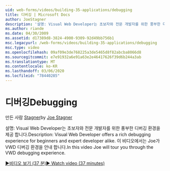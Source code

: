 ```yaml
---
uid: web-forms/videos/building-35-applications/debugging
title: 디버깅 | Microsoft Docs
author: JoeStagner
description: '설명: Visual Web Developer는 초보자와 전문 개발자를 위한 풍부한 디버깅 환경을 제공 합니다. 이 비디오에서는 VW를 통해 사용자를 살펴볼 것입니다.'
ms.author: riande
ms.date: 04/30/2009
ms.assetid: d17389d8-3824-4900-9309-92d49bb756b1
msc.legacyurl: /web-forms/videos/building-35-applications/debugging
msc.type: video
ms.openlocfilehash: 09af09e3de768225a3de5465d8f82abcba8066d8
ms.sourcegitcommit: e7e91932a6e91a63e2e46417626f39d6b244a3ab
ms.translationtype: MT
ms.contentlocale: ko-KR
ms.lasthandoff: 03/06/2020
ms.locfileid: "78440285"
---
```

# <a name="debugging"></a><span data-ttu-id="97af6-104">디버깅</span><span class="sxs-lookup"><span data-stu-id="97af6-104">Debugging</span></span>

<span data-ttu-id="97af6-105">만든 사람 [Stagner](https://github.com/JoeStagner)</span><span class="sxs-lookup"><span data-stu-id="97af6-105">by [Joe Stagner](https://github.com/JoeStagner)</span></span>

<span data-ttu-id="97af6-106">설명: Visual Web Developer는 초보자와 전문 개발자를 위한 풍부한 디버깅 환경을 제공 합니다.</span><span class="sxs-lookup"><span data-stu-id="97af6-106">Description: Visual Web Developer offers a rich debugging experience for beginners and expert developer alike.</span></span> <span data-ttu-id="97af6-107">이 비디오에서는 Joe가 VWD 디버깅 환경을 안내 합니다.</span><span class="sxs-lookup"><span data-stu-id="97af6-107">In this video Joe will tour you through the VWD debugging experience.</span></span>

[<span data-ttu-id="97af6-108">&#9654;비디오 보기 (37 분)</span><span class="sxs-lookup"><span data-stu-id="97af6-108">&#9654; Watch video (37 minutes)</span></span>](https://channel9.msdn.com/Blogs/ASP-NET-Site-Videos/debugging)
